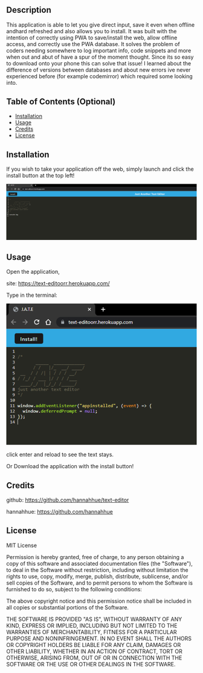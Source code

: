 # <Text-Editor>

## Description

This application is able to let you give direct input, save it even when offline andhard refreshed and also allows you to install. It was built with the intention of correctly using PWA to save/install the web, allow offline access, and correctly use the PWA database. It solves the problem of coders needing somewhere to log important info, code snippets and more when out and abut of have a spur of the moment thought. Since its so easy to download onto your phone this can solve that issue! I learned about the difference of versions between databases and about new errors ive never experienced before (for example codemirror) which required some looking into.

## Table of Contents (Optional)

- [Installation](#installation)
- [Usage](#usage)
- [Credits](#credits)
- [License](#license)

## Installation

If you wish to take your application off the web, simply launch and click the install button at the top left!

![alt text](./client/src/images/install.PNG)

## Usage

Open the application,

site: https://text-editoorr.herokuapp.com/

Type in the terminal:

![alt text](./client/src/images/type.PNG)

click enter and reload to see the text stays.

Or Download the application with the install button!

## Credits

github: https://github.com/hannahhue/text-editor

hannahhue: https://github.com/hannahhue

## License

MIT License

Permission is hereby granted, free of charge, to any person obtaining a copy of this software and associated documentation files (the "Software"), to deal in the Software without restriction, including without limitation the rights to use, copy, modify, merge, publish, distribute, sublicense, and/or sell copies of the Software, and to permit persons to whom the Software is furnished to do so, subject to the following conditions:

The above copyright notice and this permission notice shall be included in all copies or substantial portions of the Software.

THE SOFTWARE IS PROVIDED "AS IS", WITHOUT WARRANTY OF ANY KIND, EXPRESS OR IMPLIED, INCLUDING BUT NOT LIMITED TO THE WARRANTIES OF MERCHANTABILITY, FITNESS FOR A PARTICULAR PURPOSE AND NONINFRINGEMENT. IN NO EVENT SHALL THE AUTHORS OR COPYRIGHT HOLDERS BE LIABLE FOR ANY CLAIM, DAMAGES OR OTHER LIABILITY, WHETHER IN AN ACTION OF CONTRACT, TORT OR OTHERWISE, ARISING FROM, OUT OF OR IN CONNECTION WITH THE SOFTWARE OR THE USE OR OTHER DEALINGS IN THE SOFTWARE.
